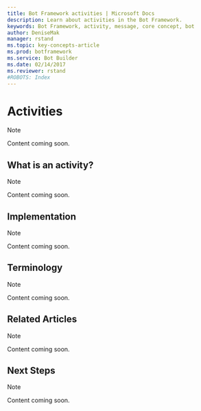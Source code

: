 ```yaml
---
title: Bot Framework activities | Microsoft Docs
description: Learn about activities in the Bot Framework.
keywords: Bot Framework, activity, message, core concept, bot
author: DeniseMak
manager: rstand
ms.topic: key-concepts-article
ms.prod: botframework
ms.service: Bot Builder
ms.date: 02/14/2017
ms.reviewer: rstand
#ROBOTS: Index
---
```


# Activities
> [!NOTE]
> Content coming soon. 

## What is an activity?
> [!NOTE]
> Content coming soon. 

## Implementation
> [!NOTE]
> Content coming soon. 

## Terminology
> [!NOTE]
> Content coming soon. 

## Related Articles
> [!NOTE]
> Content coming soon. 

## Next Steps
> [!NOTE]
> Content coming soon. 

